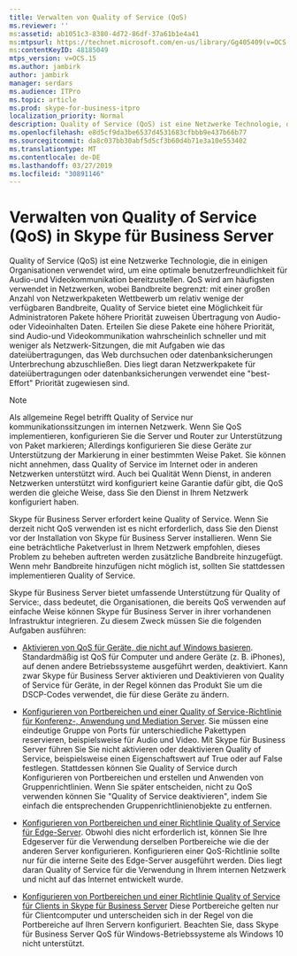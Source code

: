 ```yaml
---
title: Verwalten von Quality of Service (QoS)
ms.reviewer: ''
ms:assetid: ab1051c3-8380-4d72-86df-37a61b1e4a41
ms:mtpsurl: https://technet.microsoft.com/en-us/library/Gg405409(v=OCS.15)
ms:contentKeyID: 48185049
mtps_version: v=OCS.15
ms.author: jambirk
author: jambirk
manager: serdars
ms.audience: ITPro
ms.topic: article
ms.prod: skype-for-business-itpro
localization_priority: Normal
description: Quality of Service (QoS) ist eine Netzwerke Technologie, die in einigen Organisationen verwendet wird, um eine optimale benutzerfreundlichkeit für Audio-und Videokommunikation bereitzustellen.
ms.openlocfilehash: e8d5cf9da3be6537d4531683cfbbb9e437b66b77
ms.sourcegitcommit: da8c037bb30abf5d5cf3b60d4b71e3a10e553402
ms.translationtype: MT
ms.contentlocale: de-DE
ms.lasthandoff: 03/27/2019
ms.locfileid: "30891146"
---
```

# <a name="managing-quality-of-service-qos-in-skype-for-business-server"></a>Verwalten von Quality of Service (QoS) in Skype für Business Server


Quality of Service (QoS) ist eine Netzwerke Technologie, die in einigen Organisationen verwendet wird, um eine optimale benutzerfreundlichkeit für Audio-und Videokommunikation bereitzustellen. QoS wird am häufigsten verwendet in Netzwerken, wobei Bandbreite begrenzt: mit einer großen Anzahl von Netzwerkpaketen Wettbewerb um relativ wenige der verfügbaren Bandbreite, Quality of Service bietet eine Möglichkeit für Administratoren Pakete höhere Priorität zuweisen Übertragung von Audio- oder Videoinhalten Daten. Erteilen Sie diese Pakete eine höhere Priorität, sind Audio-und Videokommunikation wahrscheinlich schneller und mit weniger als Netzwerk-Sitzungen, die mit Aufgaben wie das dateiübertragungen, das Web durchsuchen oder datenbanksicherungen Unterbrechung abzuschließen. Dies liegt daran Netzwerkpakete für dateiübertragungen oder datenbanksicherungen verwendet eine "best-Effort" Priorität zugewiesen sind.


> [!NOTE]  
> Als allgemeine Regel betrifft Quality of Service nur kommunikationssitzungen im internen Netzwerk. Wenn Sie QoS implementieren, konfigurieren Sie die Server und Router zur Unterstützung von Paket markieren; Allerdings konfigurieren Sie diese Geräte zur Unterstützung der Markierung in einer bestimmten Weise Paket. Sie können nicht annehmen, dass Quality of Service im Internet oder in anderen Netzwerken unterstützt wird. Auch bei Qualität Wenn Dienst, in anderen Netzwerken unterstützt wird konfiguriert keine Garantie dafür gibt, die QoS werden die gleiche Weise, dass Sie den Dienst in Ihrem Netzwerk konfiguriert haben.

Skype für Business Server erfordert keine Quality of Service. Wenn Sie derzeit nicht QoS verwenden ist es nicht erforderlich, dass Sie den Dienst vor der Installation von Skype für Business Server installieren. Wenn Sie eine beträchtliche Paketverlust in Ihrem Netzwerk empfohlen, dieses Problem zu beheben auftreten werden zusätzliche Bandbreite hinzugefügt. Wenn mehr Bandbreite hinzufügen nicht möglich ist, sollten Sie stattdessen implementieren Quality of Service.

Skype für Business Server bietet umfassende Unterstützung für Quality of Service:, dass bedeutet, die Organisationen, die bereits QoS verwenden auf einfache Weise können Skype für Business Server in ihrer vorhandenen Infrastruktur integrieren. Zu diesem Zweck müssen Sie die folgenden Aufgaben ausführen:

  - [Aktivieren von QoS für Geräte, die nicht auf Windows basieren](enabling-qos-for-devices-that-are-not-based-on-windows.md). Standardmäßig ist QoS für Computer und andere Geräte (z. B. iPhones), auf denen andere Betriebssysteme ausgeführt werden, deaktiviert. Kann zwar Skype für Business Server aktivieren und Deaktivieren von Quality of Service für Geräte, in der Regel können das Produkt Sie um die DSCP-Codes verwendet, die für diese Geräte zu ändern.

  - [Konfigurieren von Portbereichen und einer Quality of Service-Richtlinie für Konferenz-, Anwendung und Mediation Server](configuring-port-ranges-for-your-conferencing-application-and-mediation-servers.md). Sie müssen eine eindeutige Gruppe von Ports für unterschiedliche Pakettypen reservieren, beispielsweise für Audio und Video. Mit Skype für Business Server führen Sie Sie nicht aktivieren oder deaktivieren Quality of Service, beispielsweise einen Eigenschaftswert auf True oder auf False festlegen. Stattdessen können Sie Quality of Service durch Konfigurieren von Portbereichen und erstellen und Anwenden von Gruppenrichtlinien. Wenn Sie später entscheiden, nicht zu QoS verwenden können Sie "Quality of Service deaktivieren", indem Sie einfach die entsprechenden Gruppenrichtlinienobjekte zu entfernen.

  - [Konfigurieren von Portbereichen und einer Richtlinie Quality of Service für Edge-Server](configuring-port-ranges-for-your-edge-servers.md). Obwohl dies nicht erforderlich ist, können Sie Ihre Edgeserver für die Verwendung derselben Portbereiche wie die der anderen Server konfigurieren. Konfigurieren einer QoS-Richtlinie sollte nur für die interne Seite des Edge-Server ausgeführt werden. Dies liegt daran Quality of Service für die Verwendung in Ihrem internen Netzwerk und nicht auf das Internet entwickelt wurde.

- [Konfigurieren von Portbereichen und einer Richtlinie Quality of Service für Clients in Skype für Business Server](configuring-port-ranges-for-your-skype-clients.md)  Diese Portbereiche gelten nur für Clientcomputer und unterscheiden sich in der Regel von die Portbereiche auf Ihren Servern konfiguriert. Beachten Sie, dass Skype für Business Server QoS für Windows-Betriebssysteme als Windows 10 nicht unterstützt.


